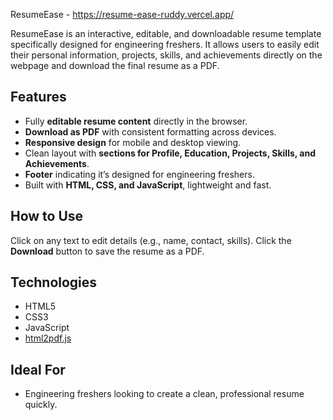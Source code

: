ResumeEase - https://resume-ease-ruddy.vercel.app/

ResumeEase is an interactive, editable, and downloadable resume template specifically designed for engineering freshers. It allows users to easily edit their personal information, projects, skills, and achievements directly on the webpage and download the final resume as a PDF. 

## Features
- Fully **editable resume content** directly in the browser.
- **Download as PDF** with consistent formatting across devices.
- **Responsive design** for mobile and desktop viewing.
- Clean layout with **sections for Profile, Education, Projects, Skills, and Achievements**.
- **Footer** indicating it’s designed for engineering freshers.
- Built with **HTML, CSS, and JavaScript**, lightweight and fast.

## How to Use
 Click on any text to edit details (e.g., name, contact, skills).
 Click the **Download** button to save the resume as a PDF.

## Technologies
- HTML5
- CSS3
- JavaScript
- [html2pdf.js](https://github.com/eKoopmans/html2pdf)

## Ideal For
- Engineering freshers looking to create a clean, professional resume quickly.

